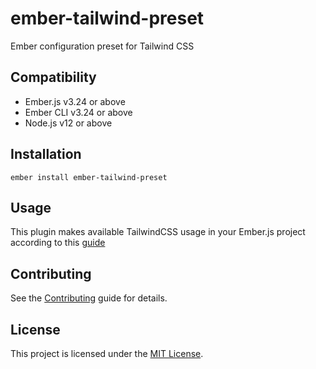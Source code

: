 ember-tailwind-preset
==============================================================================

Ember configuration preset for Tailwind CSS


Compatibility
------------------------------------------------------------------------------

* Ember.js v3.24 or above
* Ember CLI v3.24 or above
* Node.js v12 or above


Installation
------------------------------------------------------------------------------

```
ember install ember-tailwind-preset
```


Usage
------------------------------------------------------------------------------

This plugin makes available TailwindCSS usage in your Ember.js project according to this [guide](https://tailwindcss.com/docs/installation/using-postcss)


Contributing
------------------------------------------------------------------------------

See the [Contributing](CONTRIBUTING.md) guide for details.


License
------------------------------------------------------------------------------

This project is licensed under the [MIT License](LICENSE.md).
